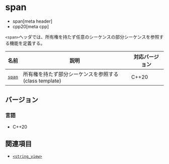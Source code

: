 # span
* span[meta header]
* cpp20[meta cpp]

`<span>`ヘッダでは、所有権を持たず任意のシーケンスの部分シーケンスを参照する機能を定義する。

| 名前 | 説明 | 対応バージョン |
|------------------------------------------|--------------------------|-------|
| [`span`](span/span.md) | 所有権を持たず部分シーケンスを参照する (class template) | C++20 |


## バージョン
### 言語
- C++20


## 関連項目
- [`<string_view>`](string_view.md)
